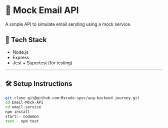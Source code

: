 # 📧 Mock Email API

A simple API to simulate email sending using a mock service.

## 🚀 Tech Stack

- Node.js
- Express
- Jest + Supertest (for testing)

---

## 🛠 Setup Instructions

```bash
git clone git@github.com:Rvcode-spec/aug-backend-journey.git
cd Email-Mock-API
cd email-service
npm install
start:- nodemon
test - npm test
